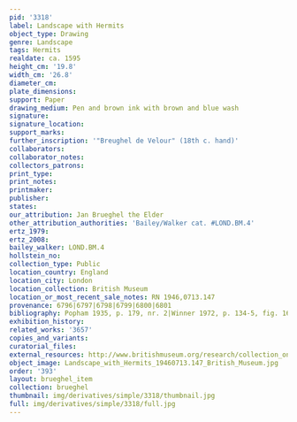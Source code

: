 ```yaml
---
pid: '3318'
label: Landscape with Hermits
object_type: Drawing
genre: Landscape
tags: Hermits
realdate: ca. 1595
height_cm: '19.8'
width_cm: '26.8'
diameter_cm: 
plate_dimensions: 
support: Paper
drawing_medium: Pen and brown ink with brown and blue wash
signature: 
signature_location: 
support_marks: 
further_inscription: '"Breughel de Velour" (18th c. hand)'
collaborators: 
collaborator_notes: 
collectors_patrons: 
print_type: 
print_notes: 
printmaker: 
publisher: 
states: 
our_attribution: Jan Brueghel the Elder
other_attribution_authorities: 'Bailey/Walker cat. #LOND.BM.4'
ertz_1979: 
ertz_2008: 
bailey_walker: LOND.BM.4
hollstein_no: 
collection_type: Public
location_country: England
location_city: London
location_collection: British Museum
location_or_most_recent_sale_notes: RN 1946,0713.147
provenance: 6796|6797|6798|6799|6800|6801
bibliography: Popham 1935, p. 179, nr. 2|Winner 1972, p. 134-5, fig. 16
exhibition_history: 
related_works: '3657'
copies_and_variants: 
curatorial_files: 
external_resources: http://www.britishmuseum.org/research/collection_online/collection_object_details.aspx?objectId=712246&partId=1&searchText=1946%2C0713.147&page=1
object_image: Landscape_with_Hermits_19460713.147_British_Museum.jpg
order: '393'
layout: brueghel_item
collection: brueghel
thumbnail: img/derivatives/simple/3318/thumbnail.jpg
full: img/derivatives/simple/3318/full.jpg
---
```

